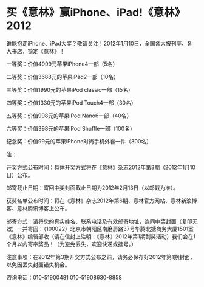 # 买《意林》赢iPhone、iPad!《意林》2012

谁能抱走iPhone、iPad大奖？敬请关注！2012年1月10日，全国各大报刊亭、各大书店，锁定《意林》！ 

一等奖：价值4999元苹果iPhone4一部（5名） 

二等奖：价值3688元的苹果iPad2一部（10名） 

三等奖：价值1990元的苹果iPod classic一部（15名） 

四等奖：价值1330元的苹果iPod Touch4一部（30名） 

五等奖：价值998元的苹果iPod Nano6一部（40名） 

六等奖：价值398元的苹果iPod Shuffle一部（100名） 

纪念奖：价值99元的苹果iPhone时尚手机外套一件（300名） 

注： 

开奖方式公布时间：具体开奖方式将在《意林》杂志2012年第3期（2012年1月10日）公布。 

邮寄截止日期：寄回中奖封面截止日期为2012年2月13日（以邮戳为准）。 

获奖名单公布时间：将在《意林》杂志2012年第6期、意林官方网站、意林新浪博客、意林腾讯博客上公布。 

邮寄方式：请将您的真实姓名、联系电话及有效邮寄地址，连同中奖封面（复印无效）一并寄回：（100022）北京市朝阳区南磨房路37号华腾北搪商务大厦1501室《意林》编辑部收（请在信封上注明：《意林》2012年第1期刮奖活动）我们会在1个月以内寄奉奖品！（为避免丢失，欢迎快递或挂号。） 

注意事项：在2012年第3期开奖方式公布之前，请务必保存好2012年第1期封面，以免因丢失封面错失机会。 

咨询电话：010-51900481 010-51908630-8858